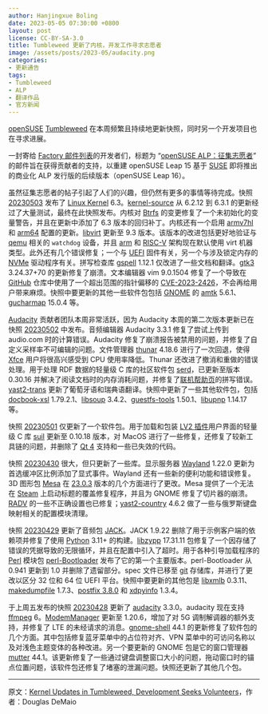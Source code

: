 ```yaml
---
author: Hanjingxue Boling
date: 2023-05-05 07:30:00 +0800
layout: post
license: CC-BY-SA-3.0
title: Tumbleweed 更新了内核，开发工作寻求志愿者
image: /assets/posts/2023-05/audacity.png
categories:
- 更新通告
tags:
- Tumbleweed
- ALP
- 翻译作品
- 官方新闻
---
```


[openSUSE](https://get.opensuse.org/) [Tumbleweed](https://get.opensuse.org/tumbleweed/) 在本周频繁且持续地更新快照，同时另一个开发项目也在寻求进展。

一封寄给 [Factory 邮件列表](https://lists.opensuse.org/archives/list/factory@lists.opensuse.org/)的开发者们，标题为 “[openSUSE ALP：征集志愿者](https://lists.opensuse.org/archives/list/factory@lists.opensuse.org/thread/NDFLLVILAIY5E5RFQ5FO4CCJR6LSL2LZ/)” 的邮件旨在获得贡献者的支持，以重建 openSUSE Leap 15 基于 [SUSE](https://www.suse.com/) 即将推出的商业化 ALP 发行版的后续版本（openSUSE Leap 16）。

虽然征集志愿者的帖子引起了人们的兴趣，但仍然有更多的事情等待完成。快照 [20230503](https://lists.opensuse.org/archives/list/factory@lists.opensuse.org/thread/FILOZFR2JOZ4RGY5HOMKEAGGBYGGGD34/) 发布了 [Linux Kernel](https://www.kernel.org/) 6.3。[kernel-source](https://www.kernel.org/) 从 6.2.12 到 6.3.1 的更新经过了大量测试，最终在此快照发布。内核对 [Btrfs](https://btrfs.wiki.kernel.org/) 的变更修复了一个未初始化的变量警告，并且在更新中添加了 6.3 版本的回归补丁。内核还有一个启用 [armv7hl](https://www.arm.com/) 和 [arm64](https://www.arm.com/) 配置的更新。[libvirt](https://libvirt.org/) 更新至 9.3 版本。该版本的改进包括更好地验证与 [qemu](https://www.qemu.org/) 相关的 `watchdog` 设备，并且 [arm](https://www.arm.com/) 和 [RISC-V](https://riscv.org/) 架构现在默认使用 virt 机器类型。此外还有几个错误修复；一个与 [UEFI](https://en.wikipedia.org/wiki/UEFI) 固件有关，另一个与涉及锁定内存的 [NVMe](https://nvmexpress.org/) 驱动程序有关。拼写检查库 [gspell](https://gitlab.gnome.org/GNOME/gspell) 1.12.1 仅改进了一些文档和翻译。[gtk3](https://www.gtk.org/) 3.24.37+70 的更新修复了崩溃。文本编辑器 vim 9.0.1504 修复了一个导致在 [GitHub](https://github.com/) 仓库中使用了一个超出范围的指针偏移的 [CVE-2023-2426](https://www.suse.com/security/cve/CVE-2023-2426.html)，不会再给用户带来麻烦。快照中要更新的其他一些软件包包括 [GNOME](https://www.gnome.org/) 的 [amtk](https://gitlab.gnome.org/Archive/amtk) 5.6.1、[gucharmap](https://wiki.gnome.org/Apps/Gucharmap) 15.0.4 等。

[Audacity](https://www.audacityteam.org/) 贡献者团队本周非常活跃，因为 Audacity 本周的第二次版本更新已在快照 [20230502](https://lists.opensuse.org/archives/list/factory@lists.opensuse.org/thread/IWGA533EAWB2ECKRJQLJOEWDMXGNJ63O/) 中发布。音频编辑器 Audacity 3.3.1 修复了尝试上传到 audio.com 时的计算错误。Audacity 修复了崩溃报告被禁用的问题，并修复了自定义采样率不可编辑的问题。文件管理器 [thunar](https://en.wikipedia.org/wiki/Thunar) 4.18.6 进行了一次回退，使得 [Xfce](https://www.xfce.org/) 用户将很高兴感受到 CPU 使用率降低。Thunar 还改进了撤消和重做的错误处理。用于处理 RDF 数据的轻量级 C 库的社区软件包 [serd](https://drobilla.net/software/serd.html)，已更新至版本 0.30.16 并解决了阅读文档时的内存消耗问题，并修复了[联机帮助页](https://manpages.opensuse.org/)的拼写错误。[yast2-trans](https://software.opensuse.org/package/yast2-trans) 更新了葡萄牙语和瑞典语翻译。快照中更新了一些其他软件包，包括 [docbook-xsl](https://github.com/docbook) 1.79.2.1、[libsoup](https://gitlab.gnome.org/GNOME/libsoup.git) 3.4.2、[guestfs-tools](https://www.libguestfs.org/) 1.50.1、[libupnp](https://pupnp.sourceforge.io/) 1.14.17 等。

快照 [20230501](https://lists.opensuse.org/archives/list/factory@lists.opensuse.org/thread/L4MWL2AKM7P5CQL22324LOBE7KASDBI5/) 仅更新了一个软件包。用于加载和包装 [LV2 插件](https://lv2plug.in/)用户界面的轻量级 C 库 [suil](https://drobilla.net/software/suil.html) 更新至 0.10.18 版本，对 MacOS 进行了一些修复，还修复了较新工具链的问题，并删除了 [Qt 4](https://www.qt.io/) 支持和一些已失效的代码。

快照 [20230430](https://lists.opensuse.org/archives/list/factory@lists.opensuse.org/thread/TBGUMCGO7YCCGE72V436ABRCZVMCLIDZ/) 很大，但只更新了一些库。显示服务器 [Wayland](https://wayland.freedesktop.org/) 1.22.0 更新为首选缓冲区比例添加了显式事件。Wayland 还有一些新的便利功能和错误修复。3D 图形包 [Mesa](https://www.mesa3d.org/) 在 [23.0.3](https://docs.mesa3d.org/relnotes/23.0.3.html) 版本的几个方面进行了更改。Mesa 提供了一个无法在 [Steam](https://store.steampowered.com/) 上启动标题的覆盖修复程序，并且为 GNOME 修复了切片器的崩溃。[RADV](https://docs.mesa3d.org/drivers/radv.html) 的一些不正确设置也已修复；[yast2-country](https://github.com/yast/yast-country) 4.6.2 做了一些与俄罗斯键盘映射相关的配置模块清理。

快照 [20230429](https://lists.opensuse.org/archives/list/factory@lists.opensuse.org/thread/ACOKOIP6ZXCH5PVQXM7ONZMVEPWCDT2I/) 更新了音频包 [JACK](https://jackaudio.org/)。JACK 1.9.22 删除了用于示例客户端的依赖项并修复了使用 [Python](https://www.python.org/) 3.11+ 的构建。[libzypp](https://github.com/openSUSE/libzypp) 17.31.11 包修复了一个因存储了错误的凭据导致的无限循环，并且在配置中引入了超时。用于各种引导加载程序的 [Perl](https://www.perl.org/) 模块包 [perl-Bootloader](https://github.com/openSUSE/perl-bootloader) 发布了它的第一个主要版本。perl-Bootloader 从 0.941 更新到 1.0 并删除了遗留部分。spec 文件已移至 [git](https://github.com/git) 存储库，并进行了更改以区分 32 位和 64 位 UEFI 平台。快照中要更新的其他包是 [libxmlb](https://github.com/hughsie/libxmlb) 0.3.11、[makedumpfile](https://github.com/makedumpfile/makedumpfile) 1.7.3、[postfix 3.8.0](https://www.postfix.org/announcements/postfix-3.8.0.html) 和 [xdpyinfo](https://xorg.freedesktop.org/) 1.3.4。

于上周五发布的快照 [20230428](https://lists.opensuse.org/archives/list/factory@lists.opensuse.org/thread/DDGXNL3WWW3T2GYYVYNAXQYLPS2OKNS3/) 更新了 [audacity](https://www.audacityteam.org/) 3.3.0。audacity 现在支持 [ffmpeg](https://www.ffmpeg.org/) 6。[ModemManager](https://www.freedesktop.org/wiki/Software/ModemManager/) 更新至 1.20.6，增加了对 5G 调制解调器的额外支持，并修复了 LTE 的未经请求的消息。[gnome-shell](https://gitlab.gnome.org/GNOME/gnome-shell) 44.1 的更新修复了软件包的几个方面。其中包括修复蓝牙菜单中的占位符对齐、VPN 菜单中的可访问名称以及对浅色主题变体的各种改进。另一个要更新的 GNOME 包是它的窗口管理器 [mutter](https://gitlab.gnome.org/GNOME/mutter) 44.1。该更新修复了一些通过键盘调整窗口大小的问题，拖动窗口时的锚点位置问题，该软件包还修复了堵塞的泄漏问题。快照还更新了其他几个包。

------

原文：[Kernel Updates in Tumbleweed, Development Seeks Volunteers](https://news.opensuse.org/2023/05/04/kernel-up-in-tw-devs-seek-volunteers/)，作者：Douglas DeMaio
